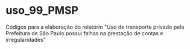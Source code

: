 # uso_99_PMSP
Códigos para a elaboração do relatório "Uso de transporte privado pela Prefeitura de São Paulo possui falhas na prestação de contas e irregularidades"
